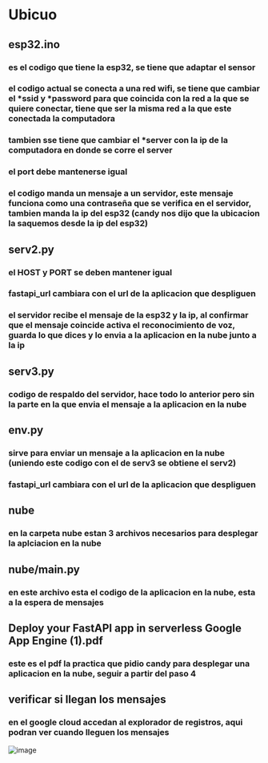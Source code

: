# Ubicuo

## esp32.ino
### es el codigo que tiene la esp32, se tiene que adaptar el sensor
### el codigo actual se conecta a una red wifi, se tiene que cambiar el *ssid y *password para que coincida con la red a la que se quiere conectar, tiene que ser la misma red a la que este conectada la computadora
### tambien sse tiene que cambiar el *server con la ip de la computadora en donde se corre el server
### el port debe mantenerse igual 
### el codigo manda un mensaje a un servidor, este mensaje funciona como una contraseña que se verifica en el servidor, tambien manda la ip del esp32 (candy nos dijo que la ubicacion la saquemos desde la ip del esp32)

## serv2.py
### el HOST y PORT se deben mantener igual
### fastapi_url cambiara con el url de la aplicacion que despliguen 
### el servidor recibe el mensaje de la esp32 y la ip, al confirmar que el mensaje coincide activa el reconocimiento de voz, guarda lo que dices y lo envia a la aplicacion en la nube junto a la ip

## serv3.py
### codigo de respaldo del servidor, hace todo lo anterior pero sin la parte en la que envia el mensaje a la aplicacion en la nube

## env.py
### sirve para enviar un mensaje a la aplicacion en la nube (uniendo este codigo con el de serv3 se obtiene el serv2)
### fastapi_url cambiara con el url de la aplicacion que despliguen

## nube
### en la carpeta nube estan 3 archivos necesarios para desplegar la aplciacion en la nube

## nube/main.py
### en este archivo esta el codigo de la aplicacion en la nube, esta a la espera de mensajes 

## Deploy your FastAPI app in serverless Google App Engine (1).pdf
### este es el pdf la practica que pidio candy para desplegar una aplicacion en la nube, seguir a partir del paso 4

## verificar si llegan los mensajes
### en el google cloud accedan al explorador de registros, aqui podran ver cuando lleguen los mensajes 
![image](https://github.com/Ulises-castellanos/Ubicuo/assets/78512508/117a702a-bdd8-4650-bbd8-d262e7b3ca18)


